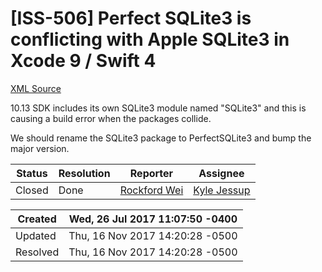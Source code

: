 # [ISS-506] Perfect SQLite3 is conflicting with Apple SQLite3 in Xcode 9 / Swift 4

[XML Source](../xml/ISS-506.xml)
<p><p>10.13 SDK includes its own SQLite3 module named "SQLite3" and this is causing a build error when the packages collide.</p>

<p>We should rename the SQLite3 package to PerfectSQLite3 and bump the major version.</p></p>





Status|Resolution|Reporter|Assignee
------|----------|--------|--------
Closed|Done|[Rockford Wei](rocky)|[Kyle Jessup]($kjessup)





Created|Wed, 26 Jul 2017 11:07:50 -0400
-------|--------------
Updated|Thu, 16 Nov 2017 14:20:28 -0500
Resolved|Thu, 16 Nov 2017 14:20:28 -0500




